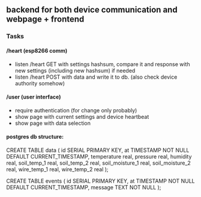 ## backend for both device communication and webpage + frontend

### Tasks

#### /heart (esp8266 comm)
+ listen /heart GET with settings hashsum, compare it and response with new settings (including new hashsum) if needed
+ listen /heart POST with data and write it to db. (also check device authority somehow)

#### /user (user interface)
+ require authentication (for change only probably)
+ show page with current settings and device heartbeat
+ show page with data selection

#### postgres db structure:

CREATE TABLE data (
	id SERIAL PRIMARY KEY,
	at TIMESTAMP NOT NULL DEFAULT CURRENT_TIMESTAMP,
	temperature real,
	pressure real,
	humidity real,
	soil_temp_1 real,
	soil_temp_2 real,
	soil_moisture_1 real,
	soil_moisture_2 real,
	wire_temp_1 real,
	wire_temp_2 real
);

CREATE TABLE events (
	id SERIAL PRIMARY KEY,
	at TIMESTAMP NOT NULL DEFAULT CURRENT_TIMESTAMP,
	message TEXT NOT NULL
);
